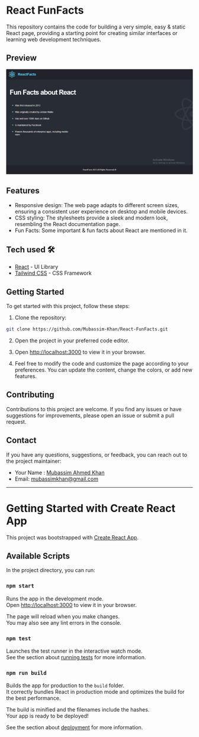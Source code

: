 # React FunFacts

This repository contains the code for building a very simple, easy & static React page, providing a starting point for creating similar interfaces or learning web development techniques.

## Preview

![image](https://github.com/Mubassim-Khan/React-FunFacts/blob/master/src/Images/Preview.png)

## Features

- Responsive design: The web page adapts to different screen sizes, ensuring a consistent user experience on desktop and mobile devices.
- CSS styling: The stylesheets provide a sleek and modern look, resembling the React documentation page.
- Fun Facts: Some important & fun facts about React are mentioned in it.

## Tech used 🛠️

- [React](https://reactjs.org/) - UI Library
- [Tailwind CSS](https://tailwindcss.com/) - CSS Framework

## Getting Started

To get started with this project, follow these steps:

1. Clone the repository:

```bash
git clone https://github.com/Mubassim-Khan/React-FunFacts.git
```

2. Open the project in your preferred code editor.

3. Open [http://localhost:3000](http://localhost:3000) to view it in your browser.

4. Feel free to modify the code and customize the page according to your preferences. You can update the content, change the colors, or add new features.

## Contributing

Contributions to this project are welcome. If you find any issues or have suggestions for improvements, please open an issue or submit a pull request.

## Contact

If you have any questions, suggestions, or feedback, you can reach out to the project maintainer:

- Your Name : [Mubassim Ahmed Khan](https://www.linkedin.com/in/mubassim-ahmed-khan-8b835025a/)
- Email: [mubassimkhan@gmail.com](mailto:mubassimkhan@gmail.com)

---

<!-- ---------------- -->
# Getting Started with Create React App

This project was bootstrapped with [Create React App](https://github.com/facebook/create-react-app).

## Available Scripts

In the project directory, you can run:

### `npm start`

Runs the app in the development mode.\
Open [http://localhost:3000](http://localhost:3000) to view it in your browser.

The page will reload when you make changes.\
You may also see any lint errors in the console.

### `npm test`

Launches the test runner in the interactive watch mode.\
See the section about [running tests](https://facebook.github.io/create-react-app/docs/running-tests) for more information.

### `npm run build`

Builds the app for production to the `build` folder.\
It correctly bundles React in production mode and optimizes the build for the best performance.

The build is minified and the filenames include the hashes.\
Your app is ready to be deployed!

See the section about [deployment](https://facebook.github.io/create-react-app/docs/deployment) for more information.
